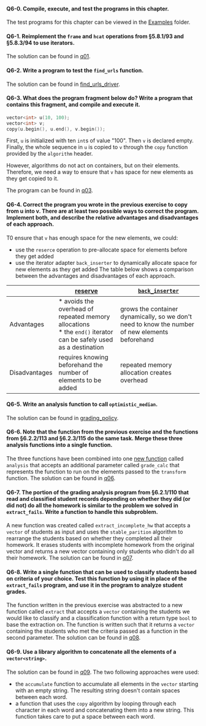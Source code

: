 #### Q6-0. Compile, execute, and test the programs in this chapter.
The test programs for this chapter can be viewed in the [Examples](../Examples) folder.

#### Q6-1. Reimplement the `frame` and `hcat` operations from §5.8.1/93 and §5.8.3/94 to use iterators.
The solution can be found in [q01](q01.cpp).

#### Q6-2. Write a program to test the `find_urls` function.
The solution can be found in [find_urls_driver](../Examples/Analyzing_Strings/find_urls_driver.cpp).

#### Q6-3. What does the program fragment below do? Write a program that contains this fragment, and compile and execute it.
```c++
vector<int> u(10, 100);
vector<int> v;
copy(u.begin(), u.end(), v.begin());
```
First, `u` is initialized with ten `int`s of value "100". Then `v` is declared empty. Finally, the whole sequence in  `u` is copied to `v` through the `copy` function provided by the `algorithm` header.

However, algorithms do not act on containers, but on their elements. Therefore, we need a way to ensure that `v` has space for new elements as they get copied to it.

The program can be found in [q03](q03.cpp).

#### Q6-4. Correct the program you wrote in the previous exercise to copy from u into v. There are at least two possible ways to correct the program. Implement both, and describe the relative advantages and disadvantages of each approach.
T0 ensure that `v` has enough space for the new elements, we could:
* use the `reserce` operation to pre-allocate space for elements before they get added
* use the iterator adapter `back_inserter` to dynamically allocate space for new elements as they get added
The table below shows a comparison between the advantages and disadvantages of each approach.

|               | [reserve](q04-1.cpp) | [`back_inserter`](q04-2.cpp) |
|---------------|----------------------|-----------------------------|
| Advantages    | \* avoids the overhead of repeated memory allocations <br/> \* the `end()` iterator can be safely used as a destination | grows the container dynamically, so we don't need to know the number of new elements beforehand |
| Disadvantages | requires knowing beforehand the number of elements to be added | repeated memory allocation creates overhead|


#### Q6-5. Write an analysis function to call `optimistic_median`.
The solution can be found in [grading_policy](../Examples/Grading_System/src/grading_policy.cpp).

#### Q6-6. Note that the function from the previous exercise and the functions from §6.2.2/113 and §6.2.3/115 do the same task. Merge these three analysis functions into a single function.
The three functions have been combined into one [new function](/src/grading_policy.cpp) called `analysis` that accepts an additional parameter called `grade_calc` that represents the function to run on the elements passed to the `transform` function. The solution can be found in [q06](q06.cpp).

#### Q6-7. The portion of the grading analysis program from §6.2.1/110 that read and classified student records depending on whether they did (or did not) do all the homework is similar to the problem we solved in `extract_fails`. Write a function to handle this subproblem.
A new function was created called `extract_incomplete_hw` that accepts a `vector` of students as input and uses the `stable_parition` algorithm to rearrange the students based on whether they completed all their homework. It erases students with incomplete homework from the original vector and returns a new vector containing only students who didn't do all their homework. The solution can be found in [q07](q07.cpp).

#### Q6-8. Write a single function that can be used to classify students based on criteria of your choice. Test this function by using it in place of the `extract_fails` program, and use it in the program to analyze student grades.
The function written in the previous exercise was abstracted to a new function called `extract` that accepts a `vector` containing the students we would like to classify and a classification function with a return type `bool` to base the extraction on. The function is written such that it returns a `vector` containing the students who met the criteria passed as a function in the second parameter. The solution can be found in [q08](q08.cpp).

#### Q6-9. Use a library algorithm to concatenate all the elements of a `vector<string>`.
The solution can be found in [q09](q09.cpp). The two following approaches were used:
* the `accumulate` function to accumulate all elements in the `vector` starting with an empty string. The resulting string doesn't contain spaces between each word.
* a function that uses the `copy` algorithm by looping through each character in each word and concatenating them into a new string. This function takes care to put a space between each word.